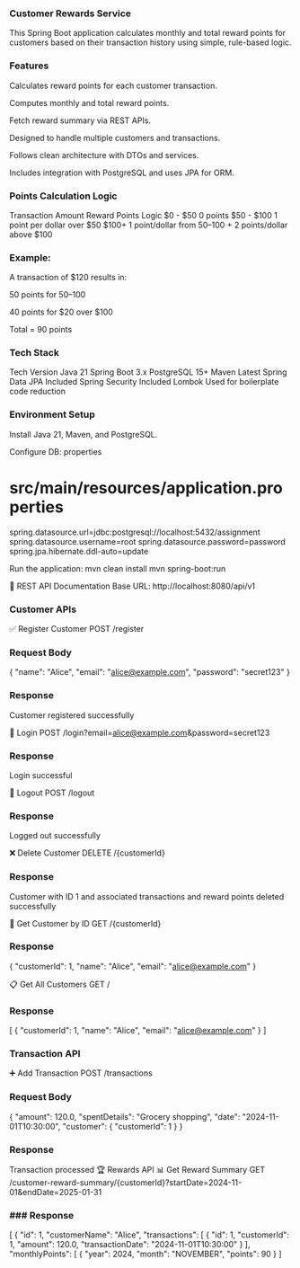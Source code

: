 ### Customer Rewards Service

This Spring Boot application calculates monthly and total reward points for customers based on their transaction history
using simple, rule-based logic.

### Features

Calculates reward points for each customer transaction.

Computes monthly and total reward points.

Fetch reward summary via REST APIs.

Designed to handle multiple customers and transactions.

Follows clean architecture with DTOs and services.

Includes integration with PostgreSQL and uses JPA for ORM.

### Points Calculation Logic

Transaction Amount Reward Points Logic
$0 - $50 0 points
$50 - $100 1 point per dollar over $50
$100+ 1 point/dollar from $50–$100 + 2 points/dollar above $100

### Example:

A transaction of $120 results in:

50 points for $50–$100

40 points for $20 over $100

Total = 90 points

### Tech Stack

Tech Version
Java 21
Spring Boot 3.x
PostgreSQL 15+
Maven Latest
Spring Data JPA Included
Spring Security Included
Lombok Used for boilerplate code reduction

### Environment Setup

Install Java 21, Maven, and PostgreSQL.

Configure DB:
properties

# src/main/resources/application.properties

spring.datasource.url=jdbc:postgresql://localhost:5432/assignment
spring.datasource.username=root
spring.datasource.password=password
spring.jpa.hibernate.ddl-auto=update

Run the application:
mvn clean install
mvn spring-boot:run

🔁 REST API Documentation
Base URL: http://localhost:8080/api/v1

### Customer APIs

✅ Register Customer
POST /register

### Request Body

{
"name": "Alice",
"email": "alice@example.com",
"password": "secret123"
}

### Response

Customer registered successfully

🔑 Login
POST /login?email=alice@example.com&password=secret123

### Response

Login successful

🚪 Logout
POST /logout

### Response

Logged out successfully

❌ Delete Customer
DELETE /{customerId}

### Response

Customer with ID 1 and associated transactions and reward points deleted successfully

📄 Get Customer by ID
GET /{customerId}

### Response

{
"customerId": 1,
"name": "Alice",
"email": "alice@example.com"
}

📋 Get All Customers
GET /

### Response

[
{
"customerId": 1,
"name": "Alice",
"email": "alice@example.com"
}
]

### Transaction API

➕ Add Transaction
POST /transactions

### Request Body

{
"amount": 120.0,
"spentDetails": "Grocery shopping",
"date": "2024-11-01T10:30:00",
"customer": {
"customerId": 1
}
}

### Response

Transaction processed
🏆 Rewards API
📊 Get Reward Summary
GET /customer-reward-summary/{customerId}?startDate=2024-11-01&endDate=2025-01-31

### ### Response

[
{
"id": 1,
"customerName": "Alice",
"transactions": [
{
"id": 1,
"customerId": 1,
"amount": 120.0,
"transactionDate": "2024-11-01T10:30:00"
}
],
"monthlyPoints": [
{
"year": 2024,
"month": "NOVEMBER",
"points": 90
}
]